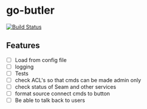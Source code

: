 # go-butler

[![Build Status](https://drone.io/github.com/njdart/go-butler/status.png)](https://drone.io/github.com/njdart/go-butler/latest)

## Features
- [ ] Load from config file
- [ ] logging
- [ ] Tests
- [ ] check ACL's so that cmds can be made admin only
- [ ] check status of Seam and other services
- [ ] format source connect cmds to button
- [ ] Be able to talk back to users